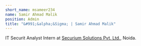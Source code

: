 ```yaml
---
short_name: msameer234
name: Samir Ahmad Malik
position: Admin
title: "&#991;&alpha;&Sigma; | Samir Ahmad Malik"
---
```

<div>
IT Securit Analyst Intern at <a href="www.securiumsolutions.com">Securium Solutions Pvt. Ltd.</a>, Noida.
</div>